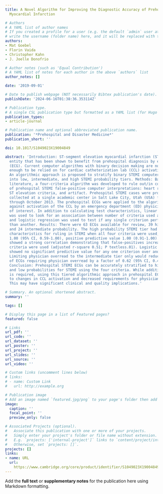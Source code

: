 ```yaml
---
title: A Novel Algorithm for Improving the Diagnostic Accuracy of Prehospital ST-Elevation
  Myocardial Infarction

# Authors
# A YAML list of author names
# If you created a profile for a user (e.g. the default `admin` user at `content/authors/admin/`), 
# write the username (folder name) here, and it will be replaced with their full name and linked to their profile.
authors:
- Mat Goebel
- Florin Vaida
- Christopher Kahn
- J. Joelle Donofrio

# Author notes (such as 'Equal Contribution')
# A YAML list of notes for each author in the above `authors` list
author_notes: []

date: '2019-09-01'

# Date to publish webpage (NOT necessarily Bibtex publication's date).
publishDate: '2024-06-16T01:38:36.353114Z'

# Publication type.
# A single CSL publication type but formatted as a YAML list (for Hugo requirements).
publication_types:
- article-journal

# Publication name and optional abbreviated publication name.
publication: '*Prehospital and Disaster Medicine*'
publication_short: ''

doi: 10.1017/S1049023X19004849

abstract: 'Introduction: ST-segment elevation myocardial infarction (STEMI) is a time-sensitive
  entity that has been shown to benefit from prehospital diagnosis by electrocardiogram
  (ECG). Current computer algorithms with binary decision making are not accurate
  enough to be relied on for cardiac catheterization lab (CCL) activation. Hypothesis:
  An algorithmic approach is proposed to stratify binary STEMI computerized ECG interpretations
  into low, intermediate, and high STEMI probability tiers. Methods: Based on previous
  literature, a four-criteria algorithm was developed to rule out/in common causes
  of prehospital STEMI false-positive computer interpretations: heart rate, QRS width,
  ST elevation criteria, and artifact. Prehospital STEMI cases were prospectively
  collected at a single academic center in Salt Lake City, Utah (USA) from May 2012
  through October 2013. The prehospital ECGs were applied to the algorithm and compared
  against activation of the CCL by an emergency department (ED) physician as the outcome
  of interest. In addition to calculating test characteristics, linear regression
  was used to look for an association between number of criteria used and accuracy,
  and logistic regression was used to test if any single criterion performed better
  than another. Results: There were 63 ECGs available for review, 39 high probability
  and 24 intermediate probability. The high probability STEMI tier had excellent test
  characteristics for ruling in STEMI when all four criteria were used, specificity
  1.00 (95% CI, 0.59-1.00), positive predictive value 1.00 (0.91-1.00). Linear regression
  showed a strong correlation demonstrating that false-positives increased as fewer
  criteria were used (adjusted r-square 0.51; P textless.01). Logistic regression
  showed no significant predictive value for any one criterion over another (P = .80).
  Limiting physician overread to the intermediate tier only would reduce the number
  of ECGs requiring physician overread by a factor of 0.62 (95% CI, 0.48-0.75; P textless.01).
  Conclusion: Prehospital STEMI ECGs can be accurately stratified to high, intermediate,
  and low probabilities for STEMI using the four criteria. While additional study
  is required, using this tiered algorithmic approach in prehospital ECGs could lead
  to changes in CCL activation and decreased requirements for physician overread.
  This may have significant clinical and quality implications.'

# Summary. An optional shortened abstract.
summary: ''

tags: []

# Display this page in a list of Featured pages?
featured: false

# Links
url_pdf: ''
url_code: ''
url_dataset: ''
url_poster: ''
url_project: ''
url_slides: ''
url_source: ''
url_video: ''

# Custom links (uncomment lines below)
# links:
# - name: Custom Link
#   url: http://example.org

# Publication image
# Add an image named `featured.jpg/png` to your page's folder then add a caption below.
image:
  caption: ''
  focal_point: ''
  preview_only: false

# Associated Projects (optional).
#   Associate this publication with one or more of your projects.
#   Simply enter your project's folder or file name without extension.
#   E.g. `projects: ['internal-project']` links to `content/project/internal-project/index.md`.
#   Otherwise, set `projects: []`.
projects: []
links:
- name: URL
  url: 
    https://www.cambridge.org/core/product/identifier/S1049023X19004849/type/journal_article
---
```


Add the **full text** or **supplementary notes** for the publication here using Markdown formatting.
